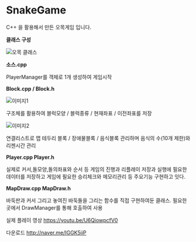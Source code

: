 # SnakeGame

C++ 을 활용해서 만든 오목게임 입니다.

**클래스 구성**

![오목 클래스](https://user-images.githubusercontent.com/82795868/206744899-30c97324-5a8c-4ab3-8e74-e1248a625a97.png)

**소스.cpp**

PlayerManager를 객체로 1개 생성하여 게임시작


**Block.cpp / Block.h**

![이미지1](https://user-images.githubusercontent.com/82795868/206752721-e1676071-7545-4435-8e7d-d8f2ae1c6259.png)

구조체를 활용하여 블럭모양 / 블럭종류 / 현재좌표 / 이전좌표를 저장

![이미지2](https://user-images.githubusercontent.com/82795868/206752881-679a635b-ed40-46dc-801f-fa707234d53c.png)

연결리스트로 맵 테두리 블록 / 장애물블록 / 음식블록 관리하며 음식의 수(10개 제한)와 리젠시간 관리


**Player.cpp Player.h**

실제로 커서,돌모양,돌의좌표와 순서 등 게임의 진행과 리플레이 저장과 실행에 필요한 데이터를 저장하고 
게임에 필요한 승리체크와 메모리관리 등 주요기능 구현하고 잇다.



**MapDraw.cpp MapDraw.h**

바둑판과 커서 그리고 놓여진 바둑돌을 그리는 함수를 직접 구현하여둔 클래스. 
필요한곳에서 DrawManager를 통해 호출하여 사용



실제 플레이 영상
https://youtu.be/U6QiowpcfV0

다운로드
http://naver.me/IGGK5iiP
